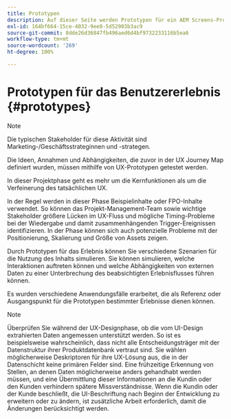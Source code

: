 ```yaml
---
title: Prototypen
description: Auf dieser Seite werden Prototypen für ein AEM Screens-Projekt beschrieben.
exl-id: 164bf664-15ce-4032-9ee8-5d52903b3ac9
source-git-commit: 8dde26d36847fb496aed6d4bf9732233116b5ea6
workflow-type: tm+mt
source-wordcount: '269'
ht-degree: 100%

---
```


# Prototypen für das Benutzererlebnis {#prototypes}

>[!NOTE]
>
>Die typischen Stakeholder für diese Aktivität sind Marketing-/Geschäftsstrateginnen und -strategen.

Die Ideen, Annahmen und Abhängigkeiten, die zuvor in der UX Journey Map definiert wurden, müssen mithilfe von UX-Prototypen getestet werden.

In dieser Projektphase geht es mehr um die Kernfunktionen als um die Verfeinerung des tatsächlichen UX.

In der Regel werden in dieser Phase Beispielinhalte oder FPO-Inhalte verwendet. So können das Projekt-Management-Team sowie wichtige Stakeholder größere Lücken im UX-Fluss und mögliche Timing-Probleme bei der Wiedergabe und damit zusammenhängenden Trigger-Ereignissen identifizieren.
In der Phase können sich auch potenzielle Probleme mit der Positionierung, Skalierung und Größe von Assets zeigen.

Durch Prototypen für das Erlebnis können Sie verschiedene Szenarien für die Nutzung des Inhalts simulieren. Sie können simulieren, welche Interaktionen auftreten können und welche Abhängigkeiten von externen Daten zu einer Unterbrechung des beabsichtigten Erlebnisflusses führen können.

Es wurden verschiedene Anwendungsfälle erarbeitet, die als Referenz oder Ausgangspunkt für die Prototypen bestimmter Erlebnisse dienen können.


>[!NOTE]
> Überprüfen Sie während der UX-Designphase, ob die vom UI-Design extrahierten Daten angemessen unterstützt werden.
> So ist es beispielsweise wahrscheinlich, dass nicht alle Entscheidungsträger mit der Datenstruktur ihrer Produktdatenbank vertraut sind. Sie wählen möglicherweise Deskriptoren für ihre UX-Lösung aus, die in der Datenschicht keine primären Felder sind. Eine frühzeitige Erkennung von Stellen, an denen Daten möglicherweise anders gehandhabt werden müssen, und eine Übermittlung dieser Informationen an die Kundin oder den Kunden verhindern spätere Missverständnisse. Wenn die Kundin oder der Kunde beschließt, die UI-Beschriftung nach Beginn der Entwicklung zu erweitern oder zu ändern, ist zusätzliche Arbeit erforderlich, damit die Änderungen berücksichtigt werden.
